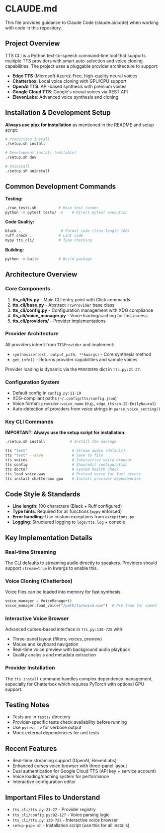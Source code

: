 # CLAUDE.md

This file provides guidance to Claude Code (claude.ai/code) when working with code in this repository.

## Project Overview

TTS CLI is a Python text-to-speech command-line tool that supports multiple TTS providers with smart auto-selection and voice cloning capabilities. The project uses a pluggable provider architecture to support:

- **Edge TTS** (Microsoft Azure): Free, high-quality neural voices  
- **Chatterbox**: Local voice cloning with GPU/CPU support
- **OpenAI TTS**: API-based synthesis with premium voices
- **Google Cloud TTS**: Google's neural voices via REST API
- **ElevenLabs**: Advanced voice synthesis and cloning

## Installation & Development Setup

**Always use pipx for installation** as mentioned in the README and setup script:

```bash
# Production install
./setup.sh install

# Development install (editable)
./setup.sh dev

# Uninstall
./setup.sh uninstall
```

## Common Development Commands

**Testing:**
```bash
./run_tests.sh          # Main test runner
python -m pytest tests/ -v    # Direct pytest execution
```

**Code Quality:**
```bash
black .                  # Format code (line-length 100)
ruff check .            # Lint code 
mypy tts_cli/           # Type checking
```

**Building:**
```bash
python -m build         # Build package
```

## Architecture Overview

### Core Components

1. **tts_cli/tts.py** - Main CLI entry point with Click commands
2. **tts_cli/base.py** - Abstract `TTSProvider` base class
3. **tts_cli/config.py** - Configuration management with XDG compliance
4. **tts_cli/voice_manager.py** - Voice loading/caching for fast access
5. **tts_cli/providers/** - Provider implementations

### Provider Architecture

All providers inherit from `TTSProvider` and implement:
- `synthesize(text, output_path, **kwargs)` - Core synthesis method
- `get_info()` - Returns provider capabilities and sample voices

Provider loading is dynamic via the `PROVIDERS` dict in `tts.py:21-27`.

### Configuration System

- Default config in `config.py:11-19`
- XDG-compliant paths (`~/.config/tts/config.json`)
- Voice format: `provider:voice_name` (e.g., `edge_tts:en-IE-EmilyNeural`)
- Auto-detection of providers from voice strings in `parse_voice_setting()`

### Key CLI Commands

**IMPORTANT: Always use the setup script for installation:**
```bash
./setup.sh install           # Install the package
```

```bash
tts "text"                    # Stream audio (default)
tts "text" --save             # Save to file
tts voices                    # Interactive voice browser
tts config                    # Show/edit configuration  
tts doctor                    # System health check
tts load voice.wav            # Preload voice for fast access
tts install chatterbox gpu    # Install provider dependencies
```

## Code Style & Standards

- **Line length**: 100 characters (Black + Ruff configured)
- **Type hints**: Required for all functions (`mypy` enforced)
- **Error handling**: Use custom exceptions from `exceptions.py`
- **Logging**: Structured logging to `logs/tts.log` + console

## Key Implementation Details

### Real-time Streaming
The CLI defaults to streaming audio directly to speakers. Providers should support `stream=true` in kwargs to enable this.

### Voice Cloning (Chatterbox)
Voice files can be loaded into memory for fast synthesis:
```python
voice_manager = VoiceManager()
voice_manager.load_voice("/path/to/voice.wav")  # Pre-load for speed
```

### Interactive Voice Browser
Advanced curses-based interface in `tts.py:130-725` with:
- Three-panel layout (filters, voices, preview)
- Mouse and keyboard navigation
- Real-time voice preview with background audio playback
- Quality analysis and metadata extraction

### Provider Installation
The `tts install` command handles complex dependency management, especially for Chatterbox which requires PyTorch with optional GPU support.

## Testing Notes

- Tests are in `tests/` directory
- Provider-specific tests check availability before running
- Use `pytest -v` for verbose output
- Mock external dependencies for unit tests

## Recent Features

- Real-time streaming support (OpenAI, ElevenLabs) 
- Enhanced curses voice browser with three-panel layout
- Dual authentication for Google Cloud TTS (API key + service account)
- Voice loading/caching system for performance
- Interactive configuration editor

## Important Files to Understand

- `tts_cli/tts.py:21-27` - Provider registry
- `tts_cli/config.py:92-127` - Voice parsing logic  
- `tts_cli/tts.py:130-725` - Interactive voice browser
- `setup-pipx.sh` - Installation script (use this for all installs)